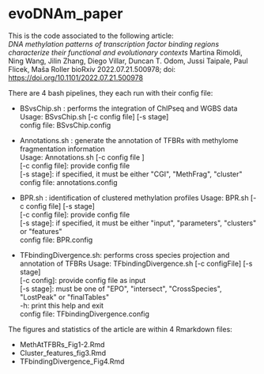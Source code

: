 # evoDNAm_paper

This is the code associated to the following article:  
*DNA methylation patterns of transcription factor binding regions characterize their functional and evolutionary contexts*
Martina Rimoldi, Ning Wang, Jilin Zhang, Diego Villar, Duncan T. Odom, Jussi Taipale, Paul Flicek, Maša Roller
bioRxiv 2022.07.21.500978; doi: https://doi.org/10.1101/2022.07.21.500978 

There are 4 bash pipelines, they each run with their config file:
- BSvsChip.sh : performs the integration of ChIPseq and WGBS data  
Usage: BSvsChip.sh [-c config file] [-s stage]  
config file: BSvsChip.config  
  
- Annotations.sh : generate the annotation of TFBRs with methylome fragmentation information  
Usage: Annotations.sh [-c config file ]  
[-c config file]: provide config file  
[-s stage]: if specified, it must be either "CGI", "MethFrag", "cluster"    
config file: annotations.config    
  
- BPR.sh : identification of clustered methylation profiles
Usage: BPR.sh [-c config file] [-s stage]  
[-c config file]: provide config file  
[-s stage]: if specified, it must be either "input", "parameters", "clusters" or "features"  
config file: BPR.config  
  
- TFbindingDivergence.sh: performs cross species projection and annotation of TFBRs
Usage: TFbindingDivergence.sh [-c configFile] [-s stage]  
[-c config]: provide config file as input  
[-s stage]: must be one of "EPO", "intersect", "CrossSpecies", "LostPeak" or "finalTables"  
-h: print this help and exit  
config file: TFbindingDivergence.config

The figures and statistics of the article are within 4 Rmarkdown files:  
- MethAtTFBRs_Fig1-2.Rmd  
- Cluster_features_fig3.Rmd
- TFbindingDivergence_Fig4.Rmd

